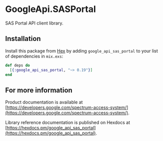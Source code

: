 # GoogleApi.SASPortal

SAS Portal API client library.



## Installation

Install this package from [Hex](https://hex.pm) by adding
`google_api_sas_portal` to your list of dependencies in `mix.exs`:

```elixir
def deps do
  [{:google_api_sas_portal, "~> 0.19"}]
end
```

## For more information

Product documentation is available at [https://developers.google.com/spectrum-access-system/](https://developers.google.com/spectrum-access-system/).

Library reference documentation is published on Hexdocs at
[https://hexdocs.pm/google_api_sas_portal](https://hexdocs.pm/google_api_sas_portal).
